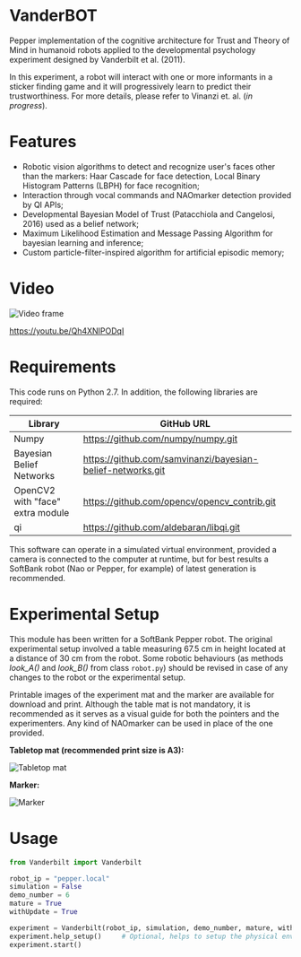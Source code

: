 # VanderBOT
Pepper implementation of the cognitive architecture for Trust and Theory of Mind in humanoid robots applied to the developmental psychology experiment designed by Vanderbilt et al. (2011).

In this experiment, a robot will interact with one or more informants in a sticker finding game and it will progressively learn to predict their trustworthiness. For more details, please refer to Vinanzi et. al. (*in progress*).

# Features

- Robotic vision algorithms to detect and recognize user's faces other than the markers: Haar Cascade for face detection, Local Binary Histogram Patterns (LBPH) for face recognition;
- Interaction through vocal commands and NAOmarker detection provided by QI APIs;
- Developmental Bayesian Model of Trust (Patacchiola and Cangelosi, 2016) used as a belief network;
- Maximum Likelihood Estimation and Message Passing Algorithm for bayesian learning and inference;
- Custom particle-filter-inspired algorithm for artificial episodic memory;

# Video

![Video frame](https://i.ytimg.com/vi/Qh4XNIPODqI/hqdefault.jpg)

https://youtu.be/Qh4XNIPODqI

# Requirements

This code runs on Python 2.7. In addition, the following libraries are required:

| Library | GitHub URL |
| ------ | ------ |
| Numpy | https://github.com/numpy/numpy.git |
| Bayesian Belief Networks | https://github.com/samvinanzi/bayesian-belief-networks.git |
| OpenCV2 with "face" extra module | https://github.com/opencv/opencv_contrib.git |
| qi | https://github.com/aldebaran/libqi.git |

This software can operate in a simulated virtual environment, provided a camera is connected to the computer at runtime, but for best results a SoftBank robot (Nao or Pepper, for example) of latest generation is recommended.

# Experimental Setup

This module has been written for a SoftBank Pepper robot.
The original experimental setup involved a table measuring 67.5 cm in height located at a distance of 30 cm from the robot. Some robotic behaviours (as methods *look_A()* and *look_B()* from class `robot.py`) should be revised in case of any changes to the robot or the experimental setup.

Printable images of the experiment mat and the marker are available for download and print. Although the table mat is not mandatory, it is recommended as it serves as a visual guide for both the pointers and the experimenters.
Any kind of NAOmarker can be used in place of the one provided.

**Tabletop mat (recommended print size is A3):** 

![Tabletop mat](/experimental_setup/Experimental%20setup.jpg)

**Marker:**

![Marker](/experimental_setup/Marker.png)


# Usage

```python
from Vanderbilt import Vanderbilt

robot_ip = "pepper.local"
simulation = False
demo_number = 6
mature = True
withUpdate = True

experiment = Vanderbilt(robot_ip, simulation, demo_number, mature, withUpdate)
experiment.help_setup()     # Optional, helps to setup the physical environment
experiment.start()
```
